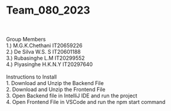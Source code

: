 # Team_080_2023
<br/>
<br/>
Group Members
<br/>
1.) M.G.K.Chethani IT20659226
<br/>
2.) De Silva W.S. S IT20601188
<br/>
3.) Rubasinghe L.M IT20299552
<br/>
4.) Piyasinghe H.K.N.Y IT20297640
<br/>
<br/>
Instructions to Install
<br/>
1. Download and Unzip the Backend File
<br/>
2. Download and Unzip the Frontend File
<br/>
3. Open Backend file in IntelliJ IDE and run the project
<br/>
4. Open Frontend File in VSCode and run the npm start command



